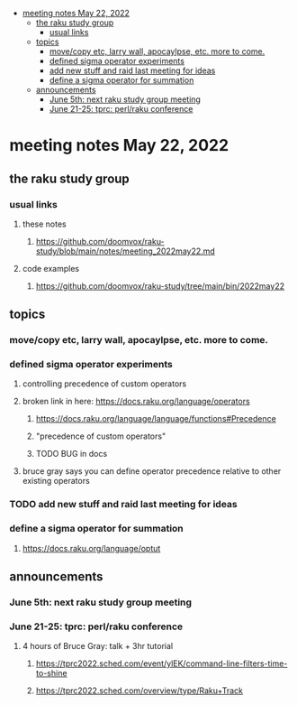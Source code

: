 - [meeting notes May 22, 2022](#orgd21a60e)
  - [the raku study group](#org24746e7)
    - [usual links](#orge03a594)
  - [topics](#org2abdd1a)
    - [move/copy etc, larry wall, apocaylpse, etc.  more to come.](#org88e55a1)
    - [defined sigma operator experiments](#org21c538b)
    - [add new stuff and raid last meeting for ideas](#orgcbaf60a)
    - [define a sigma operator for summation](#org381eed1)
  - [announcements](#orgcb96725)
    - [June 5th: next raku study group meeting](#org150df36)
    - [June 21-25: tprc: perl/raku conference](#orgc1753b8)


<a id="orgd21a60e"></a>

# meeting notes May 22, 2022


<a id="org24746e7"></a>

## the raku study group


<a id="orge03a594"></a>

### usual links

1.  these notes

    1.  <https://github.com/doomvox/raku-study/blob/main/notes/meeting_2022may22.md>

2.  code examples

    1.  <https://github.com/doomvox/raku-study/tree/main/bin/2022may22>


<a id="org2abdd1a"></a>

## topics


<a id="org88e55a1"></a>

### move/copy etc, larry wall, apocaylpse, etc.  more to come.


<a id="org21c538b"></a>

### defined sigma operator experiments

1.  controlling precedence of custom operators

2.  broken link in here: <https://docs.raku.org/language/operators>

    1.  <https://docs.raku.org/language/language/functions#Precedence>
    
    2.  "precedence of custom operators"
    
    3.  TODO BUG in docs

3.  bruce gray says you can define operator precedence relative to other existing operators


<a id="orgcbaf60a"></a>

### TODO add new stuff and raid last meeting for ideas


<a id="org381eed1"></a>

### define a sigma operator for summation

1.  <https://docs.raku.org/language/optut>


<a id="orgcb96725"></a>

## announcements


<a id="org150df36"></a>

### June 5th: next raku study group meeting


<a id="orgc1753b8"></a>

### June 21-25: tprc: perl/raku conference

1.  4 hours of Bruce Gray: talk + 3hr tutorial

    1.  <https://tprc2022.sched.com/event/ylEK/command-line-filters-time-to-shine>
    
    2.  <https://tprc2022.sched.com/overview/type/Raku+Track>
